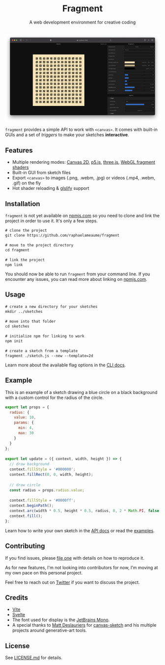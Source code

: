 <h1 align="center">Fragment</h1>
<div align="center">A web development environment for creative coding</div>
<br/>

![Screen capture of Fragment, splitted in two columns, the left one has a centered canvas displaying squares arranged in a grid, the right column contains various controls for colors, variables and exports](https://github.com/raphaelameaume/fragment/raw/main/screenshot.png "Screen Capture of Fragment")

`fragment` provides a simple API to work with `<canvas>`. It comes with built-in GUIs and a set of *triggers* to make your sketches **interactive**.

## Features

- Multiple rendering modes: [Canvas 2D](https://developer.mozilla.org/en-US/docs/Web/API/Canvas_API), [p5.js](https://github.com/processing/p5.js/), [three.js](https://github.com/mrdoob/three.js/), [WebGL fragment shaders](https://developer.mozilla.org/en-US/docs/Web/API/WebGLShader)
- Built-in GUI from sketch files
- Export `<canvas>` to images (.png, .webm, .jpg) or videos (.mp4, .webm, .gif) on the fly
- Hot shader reloading & [glslify](https://github.com/glslify/glslify) support

## Installation

`fragment` is not yet available on [npmjs.com](npmjs.com) so you need to clone and link the project in order to use it. It's only a few steps.

```
# clone the project
git clone https://github.com/raphaelameaume/fragment

# move to the project directory
cd fragment

# link the project
npm link
``` 

You should now be able to run `fragment` from your command line. If you encounter any issues, you can read more about linking on [npmjs.com](https://docs.npmjs.com/cli/v8/commands/npm-link).

## Usage

```
# create a new directory for your sketches
mkdir ../sketches

# move into that folder
cd sketches

# initialize npm for linking to work
npm init

# create a sketch from a template
fragment ./sketch.js --new --template=2d
```

Learn more about the available flag options in the [CLI docs](./docs/api/CLI.md).

## Example

This is an example of a sketch drawing a blue circle on a black background with a custom control for the radius of the circle.

```js
export let props = {
  radius: {
    value: 10,
    params: {
      min: 4,
      max: 30
    }
  }
};

export let update = ({ context, width, height }) => {
  // draw background
  context.fillStyle = '#000000';
  context.fillRect(0, 0, width, height);

  // draw circle
  const radius = props.radius.value;

  context.fillStyle = '#0000ff';
  context.beginPath();
  context.arc(width * 0.5, height * 0.5, radius, 0, 2 * Math.PI, false);
  context.fill();
};
```

Learn how to write your own sketch in the [API docs](./docs/api/sketch.md) or read the [examples](./examples/).

## Contributing

If you find issues, please [file one](https://github.com/raphaelameaume/fragment/issues) with details on how to reproduce it.

As for new features, I'm not looking into contributors for now, I'm moving at my own pace on this personal project.

Feel free to reach out on [Twitter](https://twitter.com/raphaelameaume) if you want to discuss the project.

## Credits

- [Vite](https://vitejs.dev/)
- [Svelte](https://svelte.dev/)
- The font used for display is the [JetBrains Mono](https://www.jetbrains.com/lp/mono/).
- A special thanks to [Matt Deslauriers](https://www.mattdesl.com/) for [canvas-sketch](https://github.com/mattdesl/canvas-sketch) and his multiple projects around generative-art tools.

## License

See [LICENSE.md](./LICENSE.md) for details.
